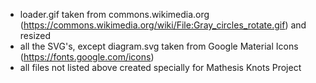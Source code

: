 * loader.gif taken from commons.wikimedia.org (https://commons.wikimedia.org/wiki/File:Gray_circles_rotate.gif) and resized
* all the SVG's, except diagram.svg taken from Google Material Icons (https://fonts.google.com/icons)
* all files not listed above created specially for Mathesis Knots Project
